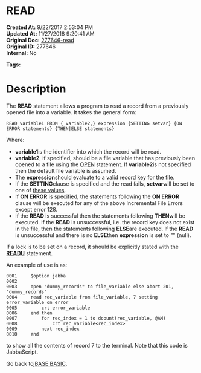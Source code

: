 # READ

**Created At:** 9/22/2017 2:53:04 PM  
**Updated At:** 11/27/2018 9:20:41 AM  
**Original Doc:** [277646-read](https://docs.jbase.com/36868-jbase-basic/277646-read)  
**Original ID:** 277646  
**Internal:** No  

**Tags:**
<badge text='record handling' vertical='middle' />

# Description

The **READ** statement allows a program to read a record from a previously opened file into a variable. It takes the general form:

```
READ variable1 FROM { variable2,} expression {SETTING setvar} {ON ERROR statements} {THEN|ELSE statements}
```

Where:

- **variable1**is the identifier into which the record will be read.
- **variable2**, if specified, should be a file variable that has previously been opened to a file using the [OPEN](./../open) statement. If **variable2**is not specified then the default file variable is assumed.
- The **expression**should evaluate to a valid record key for the file.
- If the **SETTING**clause is specified and the read fails, **setvar**will be set to one of [these values](./../incremental-file-errors).
- If **ON ERROR** is specified, the statements following the **ON ERROR** clause will be executed for any of the above Incremental File Errors except error 128.
- If the **READ** is successful then the statements following **THEN**will be executed. If the **READ** is unsuccessful, i.e. the record key does not exist in the file, then the statements following **ELSE**are executed. If the **READ** is unsuccessful and there is no **ELSE**then **expression** is set to "" (null).


If a lock is to be set on a record, it should be explicitly stated with the [**READU**](./../readu) statement.

An example of use is as:

```
0001     $option jabba
0002
0003     open "dummy_records" to file_variable else abort 201, "dummy_records"
0004     read rec_variable from file_variable, 7 setting error_variable on error
0005         crt error_variable
0006     end then
0007         for rec_index = 1 to dcount(rec_variable, @AM)
0008             crt rec_variable<rec_index>
0009         next rec_index
0010     end
```

to show all the contents of record 7 to the terminal. Note that this code is JabbaScript.

Go back to[jBASE BASIC](./../jbase-basic-programmers-reference-guide).
